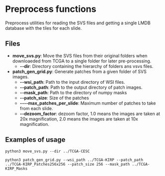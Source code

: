 # Preprocess functions

Preprocess utilities for reading the SVS files and getting a single LMDB database with the tiles for each slide.

## Files

- **move_svs.py**: Move the SVS files from their original folders when downloaeded from TCGA to a single folder for later pre-processing.
    - **--dir**: Directory containing the hierarchy of folders ans vsvs files.
- **patch_gen_grid.py**: Generate patches from a given folder of SVS images.
    - **--wsi_path**: Path to the input directory of WSI files.
    - **--patch_path**: Path to the output directory of patch images.
    - **--mask_path**: Path to the  directory of numpy masks
    - **--patch_size**: Size of the patches
    - **----max_patches_per_slide**: Maximum number of patches to take from each slide.
    - **--dezoom_factor**: dezoom  factor, 1.0 means the images are taken at 20x magnification, 2.0 means the images are taken at 10x magnification.

## Examples of usage

```[bash]
python3 move_svs.py --dir ../TCGA-CESC

python3 patch_gen_grid.py --wsi_path ../TCGA-KIRP --patch_path ../TCGA-KIRP_Patches256x256 --patch_size 256 --mask_path ../TCGA-KIRP_Masks
```
        
